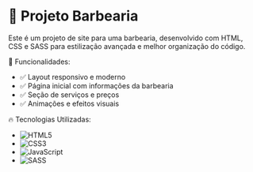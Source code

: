 
# 💈 Projeto Barbearia 
Este é um projeto de site para uma barbearia, desenvolvido com HTML, CSS e SASS para estilização avançada e melhor organização do código.

📌 Funcionalidades:
* ✅ Layout responsivo e moderno
* ✅ Página inicial com informações da barbearia
* ✅ Seção de serviços e preços
* ✅ Animações e efeitos visuais

🔥 Tecnologias Utilizadas: 
* ![HTML5](https://img.shields.io/badge/html5-%23E34F26.svg?style=for-the-badge&logo=html5&logoColor=white)
* ![CSS3](https://img.shields.io/badge/css3-%231572B6.svg?style=for-the-badge&logo=css3&logoColor=white)
* ![JavaScript](https://img.shields.io/badge/javascript-%23323330.svg?style=for-the-badge&logo=javascript&logoColor=%23F7DF1E)
* ![SASS](https://img.shields.io/badge/SASS-hotpink.svg?style=for-the-badge&logo=SASS&logoColor=white)

